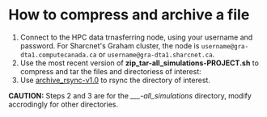 # How to compress and archive a file

1. Connect to the HPC data trnasferring node, using your username and password. For Sharcnet's Graham cluster, the node is `username@gra-dta1.computecanada.ca` or `username@gra-dta1.sharcnet.ca`.
2. Use the most recent version of **zip_tar-all_simulations-PROJECT.sh** to compress and tar the files and directoriess of interest:
3. Use [archive_rsync-v1.0](./archive_rsync-v1.0.sh) to rsync the directory of interest.

**CAUTION:** Steps 2 and 3 are for the *___-all_simulations* directory, modify accrodingly for other directories.
